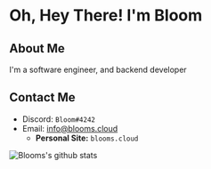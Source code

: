 # Oh, Hey There! I'm Bloom

## About Me
I'm a software engineer, and backend developer

## Contact Me
- Discord: `Bloom#4242`
- Email: info@blooms.cloud
  - **Personal Site:** `blooms.cloud`


![Blooms's github stats](https://github-readme-stats.vercel.app/api?username=bloom4242&show_icons=true&theme=radical)
